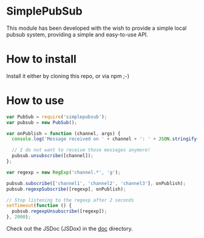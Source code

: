 SimplePubSub
============

This module has been developed with the wish to provide a simple local pubsub system, providing a simple and easy-to-use
API.


How to install
==============

Install it either by cloning this repo, or via npm ;-)


How to use
==========

```javascript
var PubSub = require('simplepubsub');
var pubsub = new PubSub();

var onPublish = function (channel, args) {
  console.log('Message received on ' + channel + ': ' + JSON.stringify(args));

  // I do not want to receive those messages anymore!
  pubsub.unsubscribe([channel]);
};

var regexp = new RegExp('channel.*', 'g');

pubsub.subscribe(['channel1', 'channel2', 'channel3'], onPublish);
pubsub.regexpSubscribe([regexp], onPublish);

// Stop listening to the regexp after 2 seconds
setTimeout(function () {
  pubsub.regexpUnsubscribe([regexp]);
}, 2000);
```

Check out the JSDoc (JSDox) in the [doc](./doc) directory.
